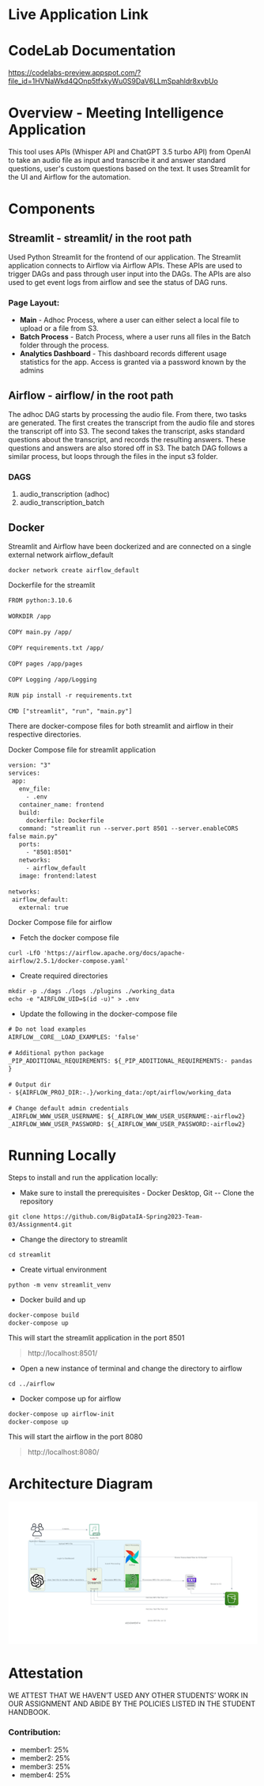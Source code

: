 # Live Application Link

# CodeLab Documentation
https://codelabs-preview.appspot.com/?file_id=1HVNaWkd4QOnp5tfxkyWu0S9DaV6LLmSpahldr8xvbUo

# Overview - Meeting Intelligence Application
This tool uses APIs (Whisper API and ChatGPT 3.5 turbo API) from OpenAI to take an audio file as input and transcribe it and
answer standard questions, user's custom questions based on the text. It uses Streamlit for the UI and Airflow for the automation.

# Components
## Streamlit - streamlit/ in the root path
Used Python Streamlit for the frontend of our application. The Streamlit application connects to Airflow via Airflow APIs. These APIs are used to trigger DAGs and pass through user input into the DAGs. The APIs are also used to get event logs from airflow and see the status of DAG runs.

### Page Layout:
- **Main** - Adhoc Process, where a user can either select a local file to upload or a file from S3. <br>
- **Batch Process** - Batch Process, where a user runs all files in the Batch folder through the process. <br>
- **Analytics Dashboard** - This dashboard records different usage statistics for the app.
     Access is granted via a password known by the admins

## Airflow - airflow/ in the root path
The adhoc DAG starts by processing the audio file. From there, two tasks are generated. The first creates the transcript from the audio file and stores the transcript off into S3. The second takes the transcript, asks standard questions about the transcript, and records the resulting answers. These questions and answers are also stored off in S3. The batch DAG follows a similar process, but loops through the files in the input s3 folder.

### DAGS
1. audio_transcription (adhoc)
2. audio_transcription_batch

## Docker
Streamlit and Airflow have been dockerized and are connected on a single external network airflow_default

```
docker network create airflow_default
```


Dockerfile for the streamlit
```
FROM python:3.10.6

WORKDIR /app

COPY main.py /app/

COPY requirements.txt /app/

COPY pages /app/pages

COPY Logging /app/Logging

RUN pip install -r requirements.txt

CMD ["streamlit", "run", "main.py"]
```

There are docker-compose files for both streamlit and airflow in their respective directories.

Docker Compose file for streamlit application
```
version: "3"
services:
 app:
   env_file:
     - .env
   container_name: frontend
   build:
     dockerfile: Dockerfile
   command: "streamlit run --server.port 8501 --server.enableCORS false main.py"
   ports:
     - "8501:8501"
   networks:
     - airflow_default
   image: frontend:latest

networks:
 airflow_default:
   external: true
```


Docker Compose file for airflow
- Fetch the docker compose file
```
curl -LfO 'https://airflow.apache.org/docs/apache-airflow/2.5.1/docker-compose.yaml'
```


- Create required directories
```
mkdir -p ./dags ./logs ./plugins ./working_data
echo -e "AIRFLOW_UID=$(id -u)" > .env
```


- Update the following in the docker-compose file
```
# Do not load examples
AIRFLOW__CORE__LOAD_EXAMPLES: 'false'

# Additional python package
_PIP_ADDITIONAL_REQUIREMENTS: ${_PIP_ADDITIONAL_REQUIREMENTS:- pandas }

# Output dir
- ${AIRFLOW_PROJ_DIR:-.}/working_data:/opt/airflow/working_data

# Change default admin credentials
_AIRFLOW_WWW_USER_USERNAME: ${_AIRFLOW_WWW_USER_USERNAME:-airflow2}
_AIRFLOW_WWW_USER_PASSWORD: ${_AIRFLOW_WWW_USER_PASSWORD:-airflow2}
```
# Running Locally
Steps to install and run the application locally:
- Make sure to install the prerequisites - Docker Desktop, Git
  -- Clone the repository
```
git clone https://github.com/BigDataIA-Spring2023-Team-03/Assignment4.git 
```

- Change the directory to streamlit
```
cd streamlit
```
- Create virtual environment
```
python -m venv streamlit_venv
```

- Docker build and up
```
docker-compose build
docker-compose up
```

This will start the streamlit application in the port 8501
> http://localhost:8501/

- Open a new instance of terminal and change the directory to airflow
```
cd ../airflow
```

- Docker compose up for airflow
```
docker-compose up airflow-init
docker-compose up
```

This will start the airflow in the port 8080
> http://localhost:8080/

# Architecture Diagram
![Arch Diagram](https://github.com/BigDataIA-Spring2023-Team-03/Assignment4/blob/mani/arch_diagram.png)

# Attestation
WE ATTEST THAT WE HAVEN’T USED ANY OTHER STUDENTS’ WORK IN OUR ASSIGNMENT
AND ABIDE BY THE POLICIES LISTED IN THE STUDENT HANDBOOK. <br>

### Contribution:
- member1: 25%
- member2: 25%
- member3: 25%
- member4: 25%






